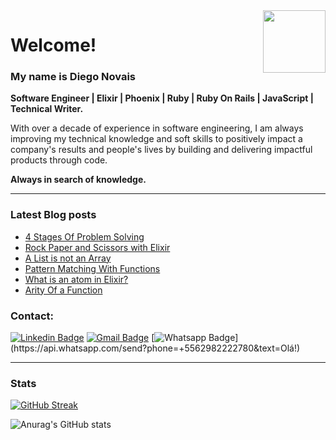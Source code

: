 <img align="right" width="100" height="100" src="https://media.giphy.com/media/du3J3cXyzhj75IOgvA/giphy.gif">

# Welcome!
### My name is Diego Novais
**Software Engineer | Elixir | Phoenix | Ruby | Ruby On Rails | JavaScript | Technical Writer.**

With over a decade of experience in software engineering, I am always improving my technical knowledge and soft skills to positively impact a company's results and people's lives by building and delivering impactful products through code.

**Always in search of knowledge.**

---

### Latest Blog posts

- [4 Stages Of Problem Solving](https://dev.to/dnovais/4-stages-of-problem-solving-1fdd)
- [Rock Paper and Scissors with Elixir](https://dev.to/dnovais/rock-paper-scissors-with-elixir-4k76)
- [A List is not an Array](https://dev.to/dnovais/a-list-is-not-an-array-pi0)
- [Pattern Matching With Functions](https://dev.to/dnovais/pattern-matching-with-functions-kb9)
- [What is an atom in Elixir?](https://dev.to/dnovais/what-is-an-atom-in-elixir-3253)
- [Arity Of a Function](https://dev.to/dnovais/arity-of-a-function-1dl3)

### Contact:

[![Linkedin Badge](https://img.shields.io/badge/-diegonovais-blue?style=flat-square&logo=Linkedin&logoColor=white&link=https://www.linkedin.com/in/diegonovais/)](https://www.linkedin.com/in/diegonovais/)
[![Gmail Badge](https://img.shields.io/badge/-contato@diegonovais.com.br-c14438?style=flat-square&logo=Gmail&logoColor=white&link=mailto:contato@diegonovais.com.br)](mailto:contato@diegonovais.com.br)
[![Whatsapp Badge](https://img.shields.io/badge/-Whatsapp-4CA143?style=flat-square&labelColor=4CA143&logo=whatsapp&logoColor=white&link=https://api.whatsapp.com/send?phone=+5562982222780&text=Olá!)](https://api.whatsapp.com/send?phone=+5562982222780&text=Olá!)

---
### Stats
[![GitHub Streak](https://streak-stats.demolab.com/?user=dnovais)](https://git.io/streak-stats)

![Anurag's GitHub stats](https://github-readme-stats.vercel.app/api?username=dnovais&show_icons=true)


